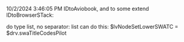 10/2/2024 3:46:05 PM
IDtoAviobook, and to some extend IDtoBrowserSTack:

do type list, no separator: list
can do this:
<if-xpath op="true">$lvNodeSetLowerSWATC = $drv.swaTitleCodesPilot</if-xpath>

